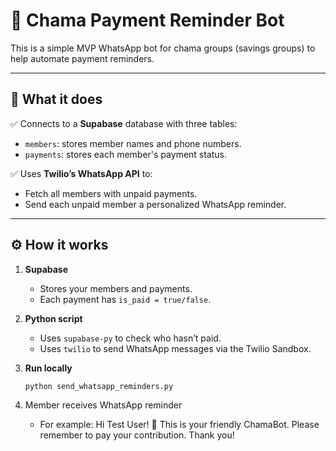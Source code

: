# 💸 Chama Payment Reminder Bot

This is a simple MVP WhatsApp bot for chama groups (savings groups) to help automate payment reminders.

---

## 📌 What it does

✅ Connects to a **Supabase** database with three tables:
- `members`: stores member names and phone numbers.
- `payments`: stores each member's payment status.

✅ Uses **Twilio’s WhatsApp API** to:
- Fetch all members with unpaid payments.
- Send each unpaid member a personalized WhatsApp reminder.

---

## ⚙️ How it works

1. **Supabase**  
   - Stores your members and payments.
   - Each payment has `is_paid = true/false`.

2. **Python script**  
   - Uses `supabase-py` to check who hasn’t paid.
   - Uses `twilio` to send WhatsApp messages via the Twilio Sandbox.

3. **Run locally**  
   ```bash
   python send_whatsapp_reminders.py

4. Member receives WhatsApp reminder
   - For example:
     Hi Test User! 👋 
This is your friendly ChamaBot.
Please remember to pay your contribution. Thank you!



